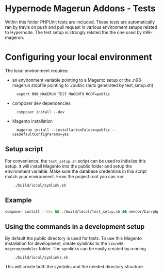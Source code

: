 Hypernode Magerun Addons - Tests
================================

Within this folder PHPUnit tests are included. 
These tests are automatically ran by travis on push and pull request in various environment setups related to Hypernode.
The test setup is strongly related the the one used by n98-magerun.

# Configuring your local environment

The local environment requires:

* an environment variable pointing to a Magento setup or the .n98-magerun stopfile pointing to ./public (auto generated by test_setup.sh)

        export N98_MAGERUN_TEST_MAGENTO_ROOT=public
        
* composer dev dependencies
        
        composer install --dev
        
* Magento installation
        
        magerun install --installationFolder=public --useDefaultConfigParams=yes

        
## Setup script

For convenience, the `test_setup.sh` script can be used to initialize this setup. It will install Magento into the public folder and setup the environment variable.
Make sure the database credentials in this script match your environment. From the project root you can run:

        ./build/local/symlink.sh
                

## Example

```bash
composer install --dev && ./build/local/test_setup.sh && vendor/bin/phpunit
```

## Using the commands in a development setup

By default the public directory is used for tests. To use this Magento installation for development, create symlinks to the `lib/n98-magerun/modules` folder.
The symlinks can be easily created by running 

        ./build/local/symlinks.sh
        
This will create both the symlinks and the needed directory structure.        